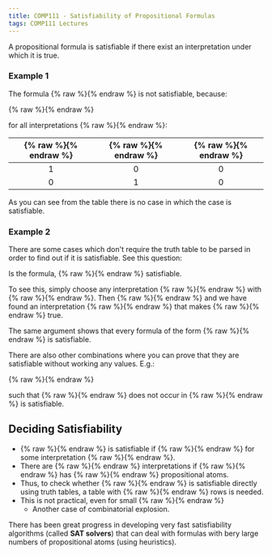 ```yaml
---
title: COMP111 - Satisfiability of Propositional Formulas
tags: COMP111 Lectures
---
```

A propositional formula is satisfiable if there exist an interpretation under which it is true.

### Example 1
The formula {% raw %}<![CDATA[\((p\wedge\neg p)\)]]>{% endraw %} is not satisfiable, because:

{% raw %}<![CDATA[\[I(p\wedge\neg p)=0\]]]>{% endraw %}

for all interpretations {% raw %}<![CDATA[\(I\)]]>{% endraw %}:

| {% raw %}<![CDATA[\(p\)]]>{% endraw %} | {% raw %}<![CDATA[\(\neg p\)]]>{% endraw %} | {% raw %}<![CDATA[\((p\wedge\neg p)\)]]>{% endraw %} |
| :-: | :-: | :-: |
| 1 | 0 | 0 |
| 0 | 1 | 0 |

As you can see from the table there is no case in which the case is satisfiable. 

### Example 2
There are some cases which don't require the truth table to be parsed in order to find out if it is satisfiable. See this question:

Is the formula, {% raw %}<![CDATA[\(P=(p_1\Rightarrow(p_2\wedge\neg p_2))\)]]>{% endraw %} satisfiable.

To see this, simply choose any interpretation {% raw %}<![CDATA[\(I\)]]>{% endraw %} with {% raw %}<![CDATA[\(I(p_1)=0\)]]>{% endraw %}. Then {% raw %}<![CDATA[\(I(P)=1\)]]>{% endraw %} and we have found an interpretation {% raw %}<![CDATA[\(I\)]]>{% endraw %} that makes {% raw %}<![CDATA[\(P\)]]>{% endraw %} true.

The same argument shows that every formula of the form {% raw %}<![CDATA[\((p_1\Rightarrow Q)\)]]>{% endraw %} is satisfiable.

There are also other combinations where you can prove that they are satisfiable without working any values. E.g.:

{% raw %}<![CDATA[\[(p_1\Leftrightarrow Q)\]]]>{% endraw %}

such that {% raw %}<![CDATA[\(p_1\)]]>{% endraw %} does not occur in {% raw %}<![CDATA[\(Q\)]]>{% endraw %} is satisfiable.

## Deciding Satisfiability 
* {% raw %}<![CDATA[\(P\)]]>{% endraw %} is satisfiable if {% raw %}<![CDATA[\(I(P)=1\)]]>{% endraw %} for some interpretation {% raw %}<![CDATA[\(I\)]]>{% endraw %}.
* There are {% raw %}<![CDATA[\(2^n\)]]>{% endraw %} interpretations if {% raw %}<![CDATA[\(P\)]]>{% endraw %} has {% raw %}<![CDATA[\(n\)]]>{% endraw %} propositional atoms.
* Thus, to check whether {% raw %}<![CDATA[\(P\)]]>{% endraw %} is satisfiable directly using truth tables, a table with {% raw %}<![CDATA[\(2^n\)]]>{% endraw %} rows is needed.
* This is not practical, even for small {% raw %}<![CDATA[\(n\)]]>{% endraw %}
	* Another case of combinatorial explosion.

There has been great progress in developing very fast satisfiability algorithms (called **SAT solvers**) that can deal with formulas with bery large numbers of propositional atoms (using heuristics).
